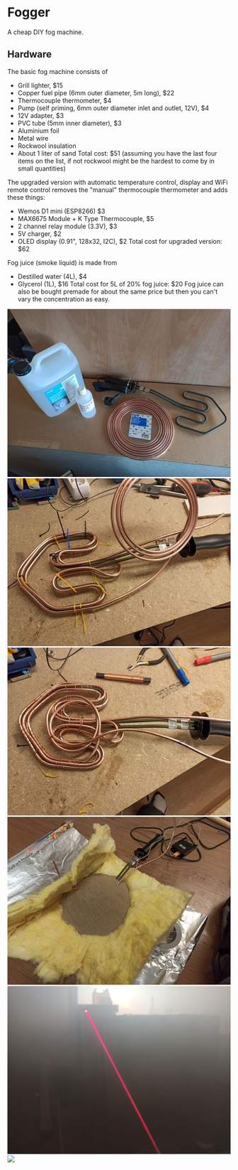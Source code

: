 # Fogger
A cheap DIY fog machine.

## Hardware
The basic fog machine consists of
* Grill lighter, $15
* Copper fuel pipe (6mm outer diameter, 5m long), $22
* Thermocouple thermometer, $4
* Pump (self priming, 6mm outer diameter inlet and outlet, 12V), $4
* 12V adapter, $3
* PVC tube (5mm inner diameter), $3
* Aluminium foil
* Metal wire
* Rockwool insulation
* About 1 liter of sand
Total cost: $51 (assuming you have the last four items on the list, if not rockwool might be the hardest to come by in small quantities)

The upgraded version with automatic temperature control, display and WiFi remote control removes the "manual" thermocouple thermometer and adds these things:
* Wemos D1 mini (ESP8266) $3
* MAX6675 Module + K Type Thermocouple, $5
* 2 channel relay module (3.3V), $3
* 5V charger, $2
* OLED display (0.91", 128x32, I2C), $2
Total cost for upgraded version: $62

Fog juice (smoke liquid) is made from
* Destilled water (4L), $4
* Glycerol (1L), $16
Total cost for 5L of 20% fog juice: $20
Fog juice can also be bought premade for about the same price but then you can't vary the concentration as easy.

![Materials](docs/images/IMG_20200320_124921_result.jpg)
![Materials](docs/images/IMG_20200320_132139_result.jpg)
![Materials](docs/images/IMG_20200320_134547_result.jpg)
![Materials](docs/images/IMG_20200323_131316_result.jpg)
![Materials](docs/images/IMG_20200323_134646_result.jpg)
[![](http://img.youtube.com/vi/uRvGTlmDHWQ/0.jpg)](http://www.youtube.com/watch?v=uRvGTlmDHWQ "DIY smoke machine test")
